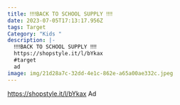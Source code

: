 ```yaml
---
title: ‼️‼️BACK TO SCHOOL SUPPLY ‼️‼️
date: 2023-07-05T17:13:17.956Z
tags: Target
Category: "Kids "
description: |-
  ‼️‼️BACK TO SCHOOL SUPPLY ‼️‼️
  https://shopstyle.it/l/bYkax
  #target
  ad
image: img/21d28a7c-32dd-4e1c-862e-a65a00ae332c.jpeg
---
```

https://shopstyle.it/l/bYkax Ad